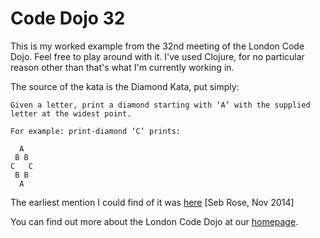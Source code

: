 Code Dojo 32
============
This is my worked example from the 32nd meeting of the London Code Dojo. Feel free to play around with it. I've used Clojure, for no particular reason other than that's what I'm currently working in.

The source of the kata is the Diamond Kata, put simply:

	Given a letter, print a diamond starting with ‘A’ with the supplied letter at the widest point.

	For example: print-diamond ‘C’ prints:

	  A
	 B B
	C   C
	 B B
	  A

The earliest mention I could find of it was [here](http://claysnow.co.uk/recycling-tests-in-tdd/) [Seb Rose, Nov 2014]

You can find out more about the London Code Dojo at our [homepage](http://www.meetup.com/London-Code-Dojo/).
